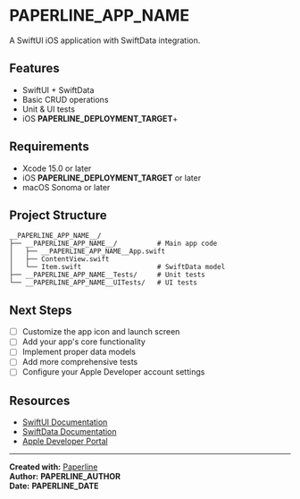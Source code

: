 # __PAPERLINE_APP_NAME__

A SwiftUI iOS application with SwiftData integration.

## Features

- SwiftUI + SwiftData
- Basic CRUD operations
- Unit & UI tests
- iOS __PAPERLINE_DEPLOYMENT_TARGET__+

## Requirements

- Xcode 15.0 or later
- iOS __PAPERLINE_DEPLOYMENT_TARGET__ or later
- macOS Sonoma or later

## Project Structure

```
__PAPERLINE_APP_NAME__/
├── __PAPERLINE_APP_NAME__/          # Main app code
│   ├── __PAPERLINE_APP_NAME__App.swift
│   ├── ContentView.swift
│   └── Item.swift                   # SwiftData model
├── __PAPERLINE_APP_NAME__Tests/     # Unit tests
└── __PAPERLINE_APP_NAME__UITests/   # UI tests
```

## Next Steps

- [ ] Customize the app icon and launch screen
- [ ] Add your app's core functionality
- [ ] Implement proper data models
- [ ] Add more comprehensive tests
- [ ] Configure your Apple Developer account settings

## Resources

- [SwiftUI Documentation](https://developer.apple.com/documentation/swiftui)
- [SwiftData Documentation](https://developer.apple.com/documentation/swiftdata)
- [Apple Developer Portal](https://developer.apple.com)

---

**Created with:** [Paperline](https://github.com/PaperlineAI)  
**Author:** __PAPERLINE_AUTHOR__  
**Date:** __PAPERLINE_DATE__
